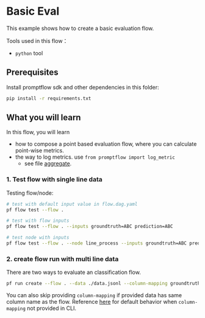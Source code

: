 # Basic Eval
This example shows how to create a basic evaluation flow. 

Tools used in this flow：
- `python` tool

## Prerequisites

Install promptflow sdk and other dependencies in this folder:
```bash
pip install -r requirements.txt
```

## What you will learn

In this flow, you will learn
- how to compose a point based evaluation flow, where you can calculate point-wise metrics.
- the way to log metrics. use `from promptflow import log_metric`
    - see file [aggregate](aggregate.py).

### 1. Test flow with single line data

Testing flow/node:
```bash
# test with default input value in flow.dag.yaml
pf flow test --flow .

# test with flow inputs
pf flow test --flow . --inputs groundtruth=ABC prediction=ABC

# test node with inputs
pf flow test --flow . --node line_process --inputs groundtruth=ABC prediction=ABC
```

### 2. create flow run with multi line data
There are two ways to evaluate an classification flow.

```bash
pf run create --flow . --data ./data.jsonl --column-mapping groundtruth='${data.groundtruth}' prediction='${data.prediction}' --stream
```

You can also skip providing `column-mapping` if provided data has same column name as the flow.
Reference [here](../../../../docs/how-to-guides/use-column-mapping.md) for default behavior when `column-mapping` not provided in CLI.
